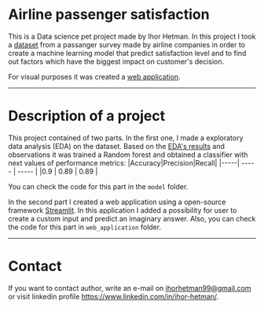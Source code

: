 # Airline passenger satisfaction

This is a Data science pet project made by Ihor Hetman. 
In this project I took a [dataset](https://www.kaggle.com/datasets/teejmahal20/airline-passenger-satisfaction) from a passanger survey made by airline companies in order to create a machine learning model that predict satisfaction level and to find out factors which have the biggest impact on customer's decision.

For visual purposes it was created a [web application](https://ihorhetman99-airline-satisfaction-web-applicationapp-afkxpy.streamlitapp.com/).

-----

# Description of a project
This project contained of two parts. In the first one, I made a exploratory data analysis (EDA) on the dataset. Based on the [EDA's results](https://github.com/ihorhetman99/airline_satisfaction/blob/main/model/airline-eda.ipynb) and observations it was trained a Random forest and obtained a classifier with next values of performance metrics:
|Accuracy|Precision|Recall|
|-----| ----- | ----- |
|0.9 | 0.89 | 0.89 |

You can check the code for this part in the `model` folder.  

In the second part I created a web application using a open-source framework [Streamlit](https://streamlit.io/). In this application I added a possibility for user to create a custom input and predict an imaginary answer. 
Also, you can check the code for this part in `web_application` folder.

------

# Contact

If you want to contact author, write an e-mail on ihorhetman99@gmail.com or visit linkedin profile https://www.linkedin.com/in/ihor-hetman/.
